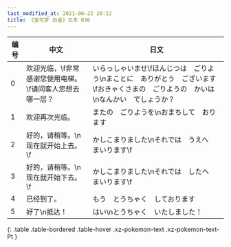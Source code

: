 ```yaml
---
last_modified_at: 2021-06-22 20:12
title: 《宝可梦 白金》文本 036
---
```

| 编号 | 中文 | 日文 |
| ---- | ---- | ---- |
| 0 | 欢迎光临，\f非常感谢您使用电梯。\f请问客人您想去哪一层？ | いらっしゃいませ\fほんじつは　ごりよう\nまことに　ありがとう　ございます\fおきゃくさまの　ごりようの　かいは\nなんかい　でしょうか？ |
| 1 | 欢迎再次光临。 | またの　ごりようを\nおまちして　おります |
| 2 | 好的，请稍等。\n现在就开始上去。\f | かしこまりました\nそれでは　うえへ　まいります\f |
| 3 | 好的，请稍等。\n现在就开始下去。\f | かしこまりました\nそれでは　したへ　まいります\f |
| 4 | 已经到了。 | もう　とうちゃく　しております |
| 5 | 好了\n抵达！ | はい\nとうちゃく　いたしました！ |
{: .table .table-bordered .table-hover .xz-pokemon-text .xz-pokemon-text-Pt }